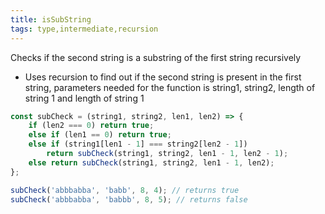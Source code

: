 ```yaml
---
title: isSubString
tags: type,intermediate,recursion
---
```


Checks if the second string is a substring of the first string recursively  

- Uses recursion to find out if the second string is present in the first string, parameters needed for the function is string1, string2, length of string 1 and length of string 1

```js
const subCheck = (string1, string2, len1, len2) => {
    if (len2 === 0) return true;
    else if (len1 == 0) return true;
    else if (string1[len1 - 1] === string2[len2 - 1])
        return subCheck(string1, string2, len1 - 1, len2 - 1);
    else return subCheck(string1, string2, len1 - 1, len2);
};
```

```js
subCheck('abbbabba', 'babb', 8, 4); // returns true
subCheck('abbbabba', 'babbb', 8, 5); // returns false
```

